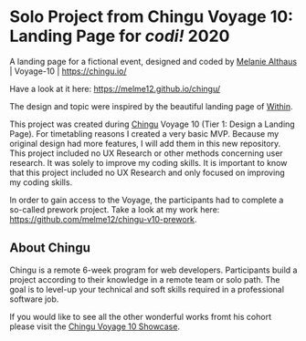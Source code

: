 # Solo Project from Chingu Voyage 10: Landing Page for *codi!* 2020

A landing page for a fictional event, designed and coded by [Melanie Althaus](https://github.com/melme12) | Voyage-10 | https://chingu.io/

Have a look at it here: https://melme12.github.io/chingu/

The design and topic were inspired by the beautiful landing page of [Within](https://gowithin.co/).

This project was created during [Chingu](https://chingu.io/) Voyage 10 (Tier 1: Design a Landing Page). For timetabling reasons I created a very basic MVP. Because my original design had more features, I will add them in this new repository.
This project included no UX Research or other methods concerning user research. It was solely to improve my coding skills. It is important to know that this project included no UX Research and only focused on improving my coding skills.

In order to gain access to the Voyage, the participants had to complete a so-called prework project. Take a look at my work here: https://github.com/melme12/chingu-v10-prework.


## About Chingu

Chingu is a remote 6-week program for web developers. Participants build a project according to their knowledge in a remote team or solo path. The goal is to level-up your technical and soft skills required in a professional software job.

If you would like to see all the other wonderful works fromt his cohort please visit the [Chingu Voyage 10 Showcase](https://medium.com/chingu/chingu-mini-project-showcase-106-developer-projects-from-people-around-the-world-30248accae4).
